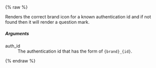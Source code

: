 {% raw %}

Renders the correct brand icon for a known authentication id and if not found
then it will render a question mark.

##### Arguments
<dl>
  <dt>auth_id</dt>
  <dd>
    The authentication id that has the form of <code>{brand}_{id}</code>.
  </dd>
</dl>

{% endraw %}
